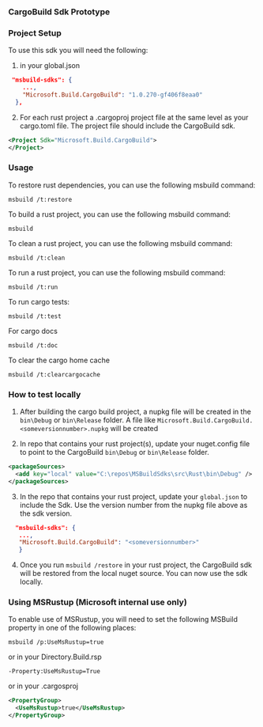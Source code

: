 ### CargoBuild Sdk Prototype

### Project Setup
To use this sdk you will need the following:

1) in your global.json
```json
 "msbuild-sdks": {
    ...,
    "Microsoft.Build.CargoBuild": "1.0.270-gf406f8eaa0"
  },
```

2) For each rust project a .cargoproj project file at the same level as your cargo.toml file. The project file should include the CargoBuild sdk.
```xml
<Project Sdk="Microsoft.Build.CargoBuild">
</Project>
```

### Usage
To restore rust dependencies, you can use the following msbuild command:
```shell
msbuild /t:restore
```

To build a rust project, you can use the following msbuild command:
```shell
msbuild
```

To clean a rust project, you can use the following msbuild command:
```shell
msbuild /t:clean
```

To run a rust project, you can use the following msbuild command:
```shell
msbuild /t:run
```

To run cargo tests:
```shell
msbuild /t:test
```

For cargo docs
```shell
msbuild /t:doc
```

To clear the cargo home cache
```shell
msbuild /t:clearcargocache
```

### How to test locally

1) After building the cargo build project, a nupkg file will be created in the `bin\Debug` or `bin\Release` folder. A file like `Microsoft.Build.CargoBuild.<someversionnumber>.nupkg` will be created

2) In repo that contains your rust project(s), update your nuget.config file to point to the CargoBuild `bin\Debug` or `bin\Release` folder.

```xml
<packageSources>
  <add key="local" value="C:\repos\MSBuildSdks\src\Rust\bin\Debug" />
</packageSources>
 ```

 3) In the repo that contains your rust project, update your `global.json` to include the Sdk. Use the version number from the nupkg file above as the sdk version.
```json
  "msbuild-sdks": {
   ...,
   "Microsoft.Build.CargoBuild": "<someversionnumber>"
   }
```
 4) Once you run `msbuild /restore` in your rust project, the CargoBuild sdk will be restored from the local nuget source. You can now use the sdk locally.


 ### Using MSRustup (Microsoft internal use only)
 To enable use of MSRustup, you will need to set the following MSBuild property in one of the following places:
 
 ```shell
 msbuild /p:UseMsRustup=true
 ```
 or in your  Directory.Build.rsp
 ```
 -Property:UseMsRustup=True
 ```
 or 
 in your .cargosproj
```xml 
<PropertyGroup>
  <UseMsRustup>true</UseMsRustup>
</PropertyGroup> 
```